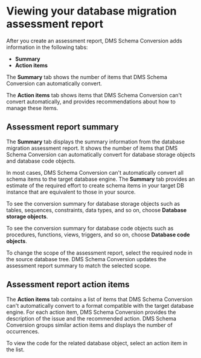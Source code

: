 # Viewing your database migration assessment report<a name="assessment-reports-view"></a>

After you create an assessment report, DMS Schema Conversion adds information in the following tabs:
+ **Summary**
+ **Action items**

The **Summary** tab shows the number of items that DMS Schema Conversion can automatically convert\.

The **Action items** tab shows items that DMS Schema Conversion can't convert automatically, and provides recommendations about how to manage these items\.

## Assessment report summary<a name="assessment-reports-view-summary"></a>

The **Summary** tab displays the summary information from the database migration assessment report\. It shows the number of items that DMS Schema Conversion can automatically convert for database storage objects and database code objects\.

In most cases, DMS Schema Conversion can't automatically convert all schema items to the target database engine\. The **Summary** tab provides an estimate of the required effort to create schema items in your target DB instance that are equivalent to those in your source\.

To see the conversion summary for database storage objects such as tables, sequences, constraints, data types, and so on, choose **Database storage objects**\. 

To see the conversion summary for database code objects such as procedures, functions, views, triggers, and so on, choose **Database code objects**\.

To change the scope of the assessment report, select the required node in the source database tree\. DMS Schema Conversion updates the assessment report summary to match the selected scope\.

## Assessment report action items<a name="assessment-reports-view-action-items"></a>

The **Action items** tab contains a list of items that DMS Schema Conversion can't automatically convert to a format compatible with the target database engine\. For each action item, DMS Schema Conversion provides the description of the issue and the recommended action\. DMS Schema Conversion groups similar action items and displays the number of occurrences\.

To view the code for the related database object, select an action item in the list\.